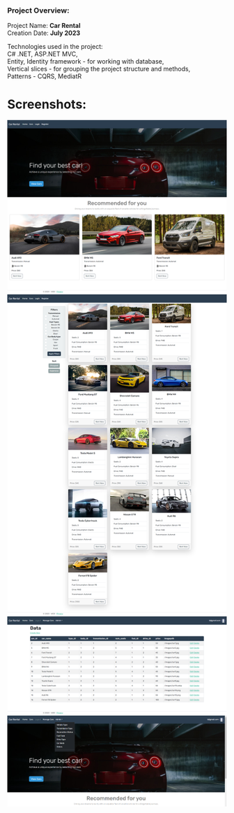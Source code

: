 ### Project Overview:
Project Name: **Car Rental**                    
Creation Date: **July 2023**

Technologies used in the project:<br>
C# .NET, ASP.NET MVC,<br>
Entity, Identity framework - for working with database,<br>
Vertical slices - for grouping the project structure and methods,<br>
Patterns - CQRS, MediatR<br>

# Screenshots:
![Screenshot](Images/img1.png)
![Screenshot](Images/img2.png)
![Screenshot](Images/img3.png)
![Screenshot](Images/img4.png)